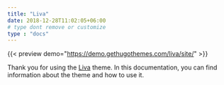 ```yaml
---
title: "Liva"
date: 2018-12-28T11:02:05+06:00 
# type dont remove or customize
type : "docs"
---
```


{{< preview demo="https://demo.gethugothemes.com/liva/site/" >}}

Thank you for using the [Liva](https://gethugothemes.com/products/liva/) theme. In this documentation, you can find information about the theme and how to use it.